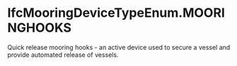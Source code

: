 IfcMooringDeviceTypeEnum.MOORINGHOOKS
=====================================
Quick release mooring hooks - an active device used to secure a vessel and
provide automated release of vessels.


